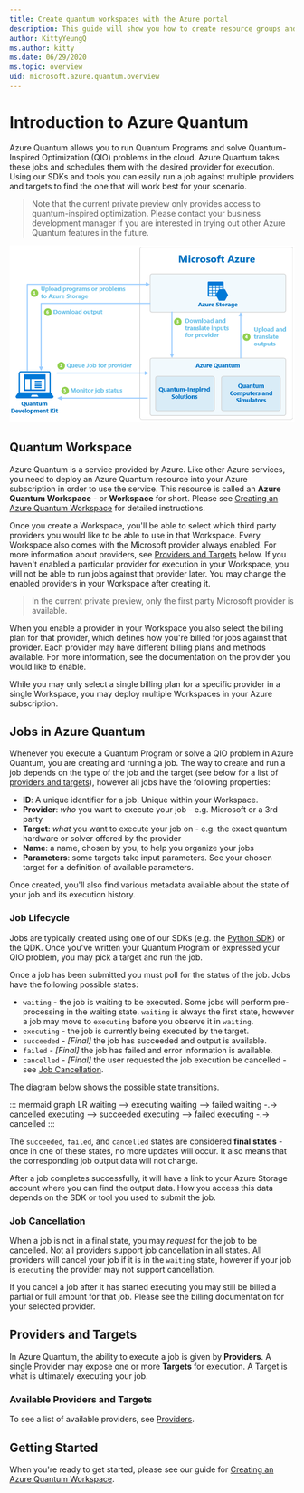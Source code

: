 ```yaml
---
title: Create quantum workspaces with the Azure portal
description: This guide will show you how to create resource groups and quantum workspaces with the Azure portal to start executing your quantum applications in Azure Quantum.
author: KittyYeungQ
ms.author: kitty
ms.date: 06/29/2020
ms.topic: overview
uid: microsoft.azure.quantum.overview
---
```

# Introduction to Azure Quantum

Azure Quantum allows you to run Quantum Programs and solve Quantum-Inspired Optimization (QIO) problems in the cloud. Azure Quantum takes these jobs and schedules them with the desired provider for execution. Using our SDKs and tools you can easily run a job against multiple providers and targets to find the one that will work best for your scenario.

> Note that the current private preview only provides access to quantum-inspired optimization. Please contact your business development manager if you are interested in trying out other Azure Quantum features in the future.

![Azure Quantum Overview](../media/azure-quantum-flow-diagram.png)

## Quantum Workspace

Azure Quantum is a service provided by Azure. Like other Azure services, you need to deploy an Azure Quantum resource into your Azure subscription in order to use the service. This resource is called an **Azure Quantum Workspace** - or **Workspace** for short. Please see [Creating an Azure Quantum Workspace](xref:microsoft.azure.quantum.workspaces-portal) for detailed instructions.

Once you create a Workspace, you'll be able to select which third party providers you would like to be able to use in that Workspace. Every Workspace also comes with the Microsoft provider always enabled. For more information about providers, see [Providers and Targets](#Providers-and-Targets) below. If you haven't enabled a particular provider for execution in your Workspace, you will not be able to run jobs against that provider later. You may change the enabled providers in your Workspace after creating it.
> In the current private preview, only the first party Microsoft provider is available.

When you enable a provider in your Workspace you also select the billing plan for that provider, which defines how you're billed for jobs against that provider. Each provider may have different billing plans and methods available. For more information, see the documentation on the provider you would like to enable.

While you may only select a single billing plan for a specific provider in a single Workspace, you may deploy multiple Workspaces in your Azure subscription.

## Jobs in Azure Quantum

Whenever you execute a Quantum Program or solve a QIO problem in Azure Quantum, you are creating and running a job. The way to create and run a job depends on the type of the job and the target (see below for a list of [providers and targets](#Providers-and-Targets)), however all jobs have the following properties:
- **ID**: A unique identifier for a job. Unique within your Workspace.
- **Provider**: _who_ you want to execute your job - e.g. Microsoft or a 3rd party
- **Target**: _what_ you want to execute your job on - e.g. the exact quantum hardware or solver offered by the provider
- **Name**: a name, chosen by you, to help you organize your jobs
- **Parameters**: some targets take input parameters. See your chosen target for a definition of available parameters.

Once created, you'll also find various metadata available about the state of your job and its execution history.

### Job Lifecycle

Jobs are typically created using one of our SDKs (e.g. the [Python SDK](microsoft.azure.quantum.qio.python-sdk)) or the QDK. Once you've written your Quantum Program or expressed your QIO problem, you may pick a target and run the job.

Once a job has been submitted you must poll for the status of the job. Jobs have the following possible states:
- `waiting` - the job is waiting to be executed. Some jobs will perform pre-processing in the waiting state. `waiting` is always the first state, however a job may move to `executing` before you observe it in `waiting`.
- `executing` - the job is currently being executed by the target.
- `succeeded` - _[Final]_ the job has succeeded and output is available.
- `failed` - _[Final]_ the job has failed and error information is available.
- `cancelled` - _[Final]_ the user requested the job execution be cancelled - see [Job Cancellation](#Job-Cancellation).

The diagram below shows the possible state transitions.

::: mermaid
graph LR
    waiting --> executing
    waiting --> failed
    waiting -.-> cancelled
    executing --> succeeded
    executing --> failed
    executing -.-> cancelled
:::

The `succeeded`, `failed`, and `cancelled` states are considered **final states** - once in one of these states, no more updates will occur. It also means that the corresponding job output data will not change.

After a job completes successfully, it will have a link to your Azure Storage account where you can find the output data. How you access this data depends on the SDK or tool you used to submit the job.

### Job Cancellation

When a job is not in a final state, you may _request_ for the job to be cancelled. Not all providers support job cancellation in all states. All providers will cancel your job if it is in the `waiting` state, however if your job is `executing` the provider may not support cancellation.

If you cancel a job after it has started executing you may still be billed a partial or full amount for that job. Please see the billing documentation for your selected provider.

## Providers and Targets

In Azure Quantum, the ability to execute a job is given by **Providers**. A single Provider may expose one or more **Targets** for execution. A Target is what is ultimately executing your job.

### Available Providers and Targets

To see a list of available providers, see [Providers](/Reference/Providers).

## Getting Started

When you're ready to get started, please see our guide for [Creating an Azure Quantum Workspace](xref:microsoft.azure.quantum.workspaces-portal).